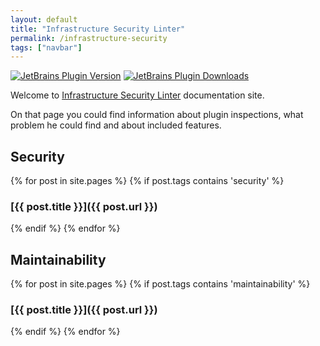 ```yaml
---
layout: default
title: "Infrastructure Security Linter"
permalink: /infrastructure-security
tags: ["navbar"]
---
```

[![JetBrains Plugin Version](https://img.shields.io/jetbrains/plugin/v/dev.protsenko.security-linter)](https://plugins.jetbrains.com/plugin/25413-infrastructure-security)
[![JetBrains Plugin Downloads](https://img.shields.io/jetbrains/plugin/d/dev.protsenko.security-linter)](https://plugins.jetbrains.com/plugin/25413-infrastructure-security)

Welcome to [Infrastructure Security Linter](https://github.com/NordCoderd/infrastructure-security) documentation site.

On that page you could find information about plugin inspections, what problem he could find and about included features.

## Security

{% for post in site.pages %}
{% if post.tags contains 'security' %}
### [{{ post.title }}]({{ post.url }})
{% endif %}
{% endfor %}

## Maintainability

{% for post in site.pages %}
{% if post.tags contains 'maintainability' %}
### [{{ post.title }}]({{ post.url }})
{% endif %}
{% endfor %}
